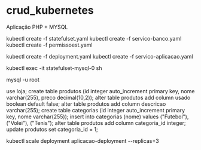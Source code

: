 # crud_kubernetes
Aplicação PHP + MYSQL

kubectl create -f statefulset.yaml kubectl create -f servico-banco.yaml kubectl create -f permissoest.yaml

kubectl create -f deployment.yaml kubectl create -f servico-aplicacao.yaml

kubectl exec -it statefulset-mysql-0 sh

mysql -u root 

use loja; create table produtos (id integer auto_increment primary key, nome varchar(255), preco decimal(10,2)); alter table produtos add column usado boolean default false; alter table produtos add column descricao varchar(255); create table categorias (id integer auto_increment primary key, nome varchar(255)); insert into categorias (nome) values ("Futebol"), ("Volei"), ("Tenis"); alter table produtos add column categoria_id integer; update produtos set categoria_id = 1;

kubectl scale deployment aplicacao-deployment --replicas=3
